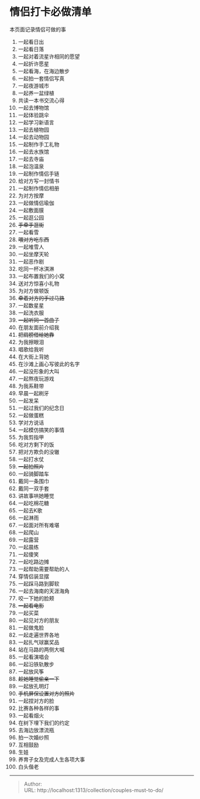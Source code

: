 # 情侣打卡必做清单


本页面记录情侣可做的事

1. 一起看日出
2. 一起看日落
3. 一起对着流星许相同的愿望
4. 一起折许愿星
5. 一起看海，在海边散步
6. 一起拍一套情侣写真
7. 一起夜游城市
8. 一起养一盆绿植
9. 共读一本书交流心得
10. 一起去博物馆
11. 一起体验跳伞
12. 一起学习新语言
13. 一起去植物园
14. 一起去动物园
15. 一起制作手工礼物
16. 一起去水族馆
17. 一起去寺庙
18. 一起泡温泉
19. 一起制作情侣手链
20. 给对方写一封情书
21. 一起制作情侣相册
22. 为对方按摩
23. 一起做情侣瑜伽
24. 一起敷面膜
25. 一起逛公园
26. ~~手牵手逛街~~
1. 一起看雪
2. ~~喂对方吃东西~~
3. 一起堆雪人
4. 一起坐摩天轮
5. 一起恶作剧
6. 吃同一杯冰淇淋
8. 一起布置我们的小窝
9. 送对方惊喜小礼物
10. 为对方做顿饭
11. ~~牵着对方的手过马路~~
12. 一起数星星
13. 一起洗衣服
14. ~~一起听同一首曲子~~
15. 在朋友面前介绍我
16. ~~把肩膀借给她靠~~
17. 为我擦眼泪
18. 唱歌给我听
19. 在大街上背她
20. 在沙滩上画心写彼此的名字
21. 一起没形象的大叫
22. 一起熬夜玩游戏
23. 为我系鞋带
24. 早晨一起刷牙
25. 一起发呆
26. 一起过我们的纪念日
27. 一起做蛋糕
28. 学对方说话
29. 一起模仿搞笑的事情
30. 为我剪指甲
31. 吃对方剩下的饭
32. 把对方欺负的没辙
33. 一起打水仗
34. ~~一起拍照片~~
35. 一起骑脚踏车
36. 戴同一条围巾
37. 戴同一双手套
38. 讲故事哄她睡觉
39. 一起吃棉花糖
40. 一起去K歌
41. 一起淋雨
42. 一起面对所有难堪
43. 一起爬山
44. 一起露营
45. 一起晨练
46. 一起傻笑
47. 一起吃路边摊
48. 一起帮助需要帮助的人
49. 穿情侣装显摆
50. 一起踩马路到脚软
51. 一起去海南的天涯海角
52. 咬一下她的脸颊
53. ~~一起看电影~~
54. 一起买菜
55. 一起见对方的朋友
56. 一起做鬼脸
57. 一起走遍世界各地
58. 一起扎气球赢奖品
59. 站在马路的两侧大喊
60. 一起看演唱会
61. 一起沿铁轨散步
62. 一起放风筝
63. ~~趁她睡觉偷亲一下~~
64. 一起放孔明灯
65. ~~手机屏保设置对方的照片~~
66. 一起捏对方的脸
67. 比赛各种各样的事
68. 一起看烟火
69. 在树下埋下我们的约定
70. 去海边放漂流瓶
71. 拍一次婚纱照
72. 互相鼓励
73. 生娃
74. 养育子女及完成人生各项大事
75. 白头偕老


---

> Author:   
> URL: http://localhost:1313/collection/couples-must-to-do/  

